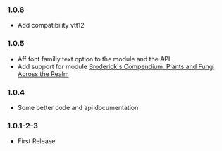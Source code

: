 ### 1.0.6

- Add compatibility vtt12

### 1.0.5

- Aff font familiy text option to the module and the API
- Add support for module [Broderick's Compendium: Plants and Fungi Across the Realm](https://github.com/marcstraube/foundryvtt-brodericks-compendium)

### 1.0.4

- Some better code and api documentation

### 1.0.1-2-3

- First Release